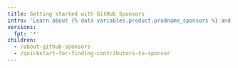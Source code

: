 ```yaml
---
title: Getting started with GitHub Sponsors
intro: 'Learn about {% data variables.product.prodname_sponsors %} and how you can get involved as a sponsor or open source contributor.'
versions:
  fpt: '*'
children:
  - /about-github-sponsors
  - /quickstart-for-finding-contributors-to-sponsor
---
```


